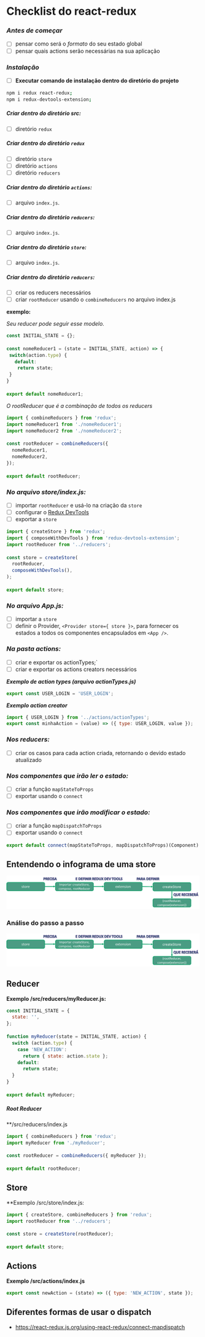 # Checklist do react-redux

### _Antes de começar_
- [ ] pensar como será o _formato_ do seu estado global
- [ ] pensar quais actions serão necessárias na sua aplicação

### _Instalação_

 - [ ] **Executar comando de instalação dentro do diretório do projeto**

```zsh
npm i redux react-redux;
npm i redux-devtools-extension;
```

##### _Criar dentro do diretório src:_
- [ ] diretório `redux`

##### _Criar dentro do diretório `redux`_
- [ ] diretório `store`
- [ ] diretório `actions`
- [ ] diretório `reducers`

##### _Criar dentro do diretório `actions`:_
- [ ] arquivo `index.js`.

##### _Criar dentro do diretório `reducers`:_
- [ ] arquivo `index.js`.

##### _Criar dentro do diretório `store`:_
- [ ] arquivo `index.js`.

##### _Criar dentro do diretório `reducers`:_
- [ ] criar os reducers necessários
- [ ] criar `rootReducer` usando o `combineReducers` no arquivo index.js

**exemplo:**

_Seu reducer pode seguir esse modelo._

```javascript
const INITIAL_STATE = {};

const nomeReducer1 = (state = INITIAL_STATE, action) => {
 switch(action.type) {
   default:
    return state;
 }
}

export default nomeReducer1;
```

_O rootReducer que é a combinação de todos os reducers_

```javascript
import { combineReducers } from 'redux';
import nomeReducer1 from './nomeReducer1';
import nomeReducer2 from './nomeReducer2';

const rootReducer = combineReducers({
  nomeReducer1,
  nomeReducer2,
});

export default rootReducer;
```

### _No arquivo store/index.js:_
- [ ] importar `rootReducer` e usá-lo na criação da `store`
- [ ] configurar o [Redux DevTools](https://github.com/reduxjs/redux-devtools)
- [ ] exportar a `store`

```javascript
import { createStore } from 'redux';
import { composeWithDevTools } from 'redux-devtools-extension';
import rootReducer from '../reducers';

const store = createStore(
  rootReducer,
  composeWithDevTools(),
);

export default store;
```

### _No arquivo App.js:_
- [ ] importar a `store`
- [ ] definir o Provider, `<Provider store={ store }>`, para fornecer os estados a todos os componentes encapsulados em `<App />`.

### _Na pasta actions:_
- [ ] criar e exportar os actionTypes;`
- [ ] criar e exportar os actions creators necessários

**_Exemplo de action types (arquivo actionTypes.js)_**

```javascript
export const USER_LOGIN = 'USER_LOGIN';
```

**_Exemplo action creator_**

```javascript
import { USER_LOGIN } from '../actions/actionTypes';
export const minhaAction = (value) => ({ type: USER_LOGIN, value });
```

### _Nos reducers:_
- [ ] criar os casos para cada action criada, retornando o devido estado atualizado

### _Nos componentes que irão ler o estado:_

- [ ] criar a função `mapStateToProps`
- [ ] exportar usando o `connect`

### _Nos componentes que irão modificar o estado:_

- [ ] criar a função `mapDispatchToProps`
- [ ] exportar usando o `connect`

```javascript
export default connect(mapStateToProps, mapDispatchToProps)(Component)
```

## Entendendo o infograma de uma store

![Infograma de store](./images/store.png)


### Análise do passo a passo

![Store](./images/store.png)

## Reducer

**Exemplo /src/reducers/myReducer.js:**

```jsx
const INITIAL_STATE = {
  state: '',
};

function myReducer(state = INITIAL_STATE, action) {
  switch (action.type) {
    case 'NEW_ACTION':
      return { state: action.state };
    default:
      return state;
  }
}

export default myReducer;
```

##### Root Reducer
**/src/reducers/index.js

```jsx
import { combineReducers } from 'redux';
import myReducer from './myReducer';

const rootReducer = combineReducers({ myReducer });

export default rootReducer;
```

## Store

**Exemplo /src/store/index.js: 

```jsx
import { createStore, combineReducers } from 'redux';
import rootReducer from '../reducers';

const store = createStore(rootReducer);

export default store;
```

## Actions

**Exemplo /src/actions/index.js**

```jsx
export const newAction = (state) => ({ type: 'NEW_ACTION', state });
```

## Diferentes formas de usar o dispatch
- https://react-redux.js.org/using-react-redux/connect-mapdispatch
